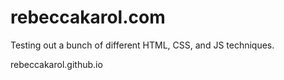 # rebeccakarol.com

Testing out a bunch of different HTML, CSS, and JS techniques.

rebeccakarol.github.io
